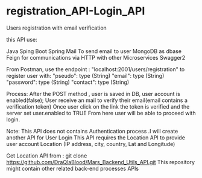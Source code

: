 # registration_API-Login_API
Users registration with email verification 

this API use:

Java 
Sping Boot
Spring Mail To send email to user
MongoDB as dbase
Feign for communications via HTTP with other  Microservices
Swagger2

From Postman, use the endpoint : "localhost:2001/users/registration" to register user 
with:
  "pseudo":   type (String) 
	"email":    type (String) 
	"password": type (String) 
	"contact":  type (String) 
  
  Process:
  After the POST method , user is saved in DB, user account is enabled(false);
  User receive an mail to verify their email(email contains a verification token)
  Once user click on the link the token is verified and the server set user.enabled to TRUE 
  From here user will be able to proceed with login.
  
  Note: This API does not contains Authentication process .I will create another API for User Login
  This API requires the Location API to provide user account Location (IP address, city, country, Lat and Longitude)
  
  Get Location API from : git clone https://github.com/DraQlaBlood/Mars_Backend_Utils_API.git
  This repository might contain other related back-end processes APIs
